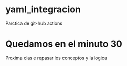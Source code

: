 # yaml_integracion
Parctica de git-hub actions

# Quedamos en el minuto 30
Proxima clas e repasar los conceptos y la logica